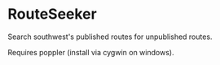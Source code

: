RouteSeeker
===========

Search southwest's published routes for unpublished routes.

Requires poppler (install via cygwin on windows).